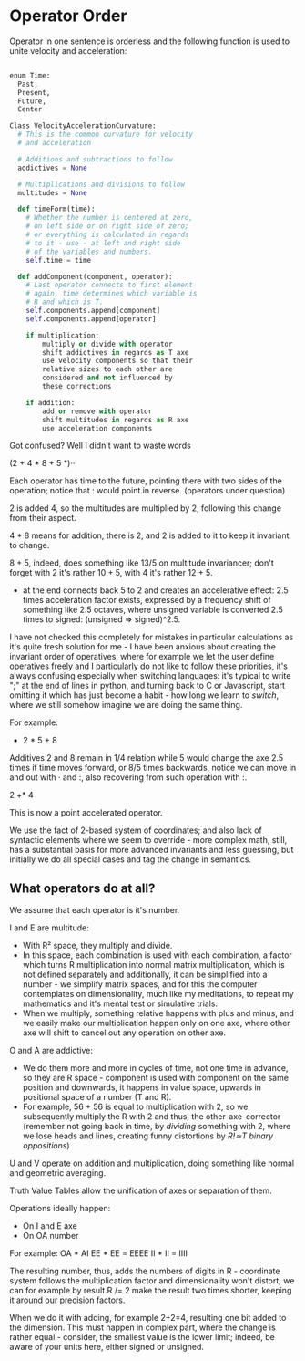 # Operator Order

Operator in one sentence is orderless and the following function is used to unite velocity and acceleration:

```python

enum Time:
  Past,
  Present,
  Future,
  Center

Class VelocityAccelerationCurvature:
  # This is the common curvature for velocity
  # and acceleration

  # Additions and subtractions to follow
  addictives = None

  # Multiplications and divisions to follow
  multitudes = None

  def timeForm(time):
    # Whether the number is centered at zero,
    # on left side or on right side of zero;
    # or everything is calculated in regards
    # to it - use · at left and right side
    # of the variables and numbers.
    self.time = time

  def addComponent(component, operator):
    # Last operator connects to first element
    # again, time determines which variable is
    # R and which is T.
    self.components.append[component]
    self.components.append[operator]

    if multiplication:
        multiply or divide with operator
        shift addictives in regards as T axe
        use velocity components so that their
        relative sizes to each other are
        considered and not influenced by
        these corrections

    if addition:
        add or remove with operator
        shift multitudes in regards as R axe
        use acceleration components
```

Got confused? Well I didn't want to waste words

(2 + 4 * 8 + 5 *)··

Each operator has time to the future, pointing there with two sides of the operation; notice that : would point in reverse. (operators under question)

2 is added 4, so the multitudes are multiplied by 2, following this change from their aspect.

4 * 8 means for addition, there is 2, and 2 is added to it to keep it invariant to change.

8 + 5, indeed, does something like 13/5 on multitude invariancer; don't forget with 2 it's rather 10 + 5, with 4 it's rather 12 + 5.

* at the end connects back 5 to 2 and creates an accelerative effect: 2.5 times acceleration factor exists, expressed by a frequency shift of something like 2.5 octaves, where unsigned variable is converted 2.5 times to signed: (unsigned => signed)^2.5.

I have not checked this completely for mistakes in particular calculations as it's quite fresh solution for me - I have been anxious about creating the invariant order of operatives, where for example we let the user define operatives freely and I particularly do not like to follow these priorities, it's always confusing especially when switching languages: it's typical to write ";" at the end of lines in python, and turning back to C or Javascript, start omitting it which has just become a habit - how long we learn to _switch_, where we still somehow imagine we are doing the same thing.

For example:

+ 2 * 5 + 8

Additives 2 and 8 remain in 1/4 relation while 5 would change the axe 2.5 times if time moves forward, or 8/5 times backwards, notice we can move in and out with · and :, also recovering from such operation with :.

2 +* 4

This is now a point accelerated operator.

We use the fact of 2-based system of coordinates; and also lack of syntactic elements where we seem to override - more complex math, still, has a substantial basis for more advanced invariants and less guessing, but initially we do all special cases and tag the change in semantics.

## What operators do at all?

We assume that each operator is it's number.

I and E are multitude:
* With R² space, they multiply and divide.
* In this space, each combination is used with each combination, a factor which turns R multiplication into normal matrix multiplication, which is not defined separately and additionally, it can be simplified into a number - we simplify matrix spaces, and for this the computer contemplates on dimensionality, much like my meditations, to repeat my mathematics and it's mental test or simulative trials.
* When we multiply, something relative happens with plus and minus, and we easily make our multiplication happen only on one axe, where other axe will shift to cancel out any operation on other axe.

O and A are addictive:
* We do them more and more in cycles of time, not one time in advance, so they are R space - component is used with component on the same position and downwards, it happens in value space, upwards in positional space of a number (T and R).
* For example, 56 + 56 is equal to multiplication with 2, so we subsequently multiply the R with 2 and thus, the other-axe-corrector (remember not going back in time, by _dividing_ something with 2, where we lose heads and lines, creating funny distortions by _R!≃T binary oppositions_)

U and V operate on addition and multiplication, doing something like normal and geometric averaging.

Truth Value Tables allow the unification of axes or separation of them.

Operations ideally happen:
* On I and E axe
* On OA number

For example:
OA * AI
EE * EE = EEEE
II * II = IIII

The resulting number, thus, adds the numbers of digits in R - coordinate system follows the multiplication factor and dimensionality won't distort; we can for example by result.R /= 2 make the result two times shorter, keeping it around our precision factors.

When we do it with adding, for example 2+2=4, resulting one bit added to the dimension. This must happen in complex part, where the change is rather equal - consider, the smallest value is the lower limit; indeed, be aware of your units here, either signed or unsigned.